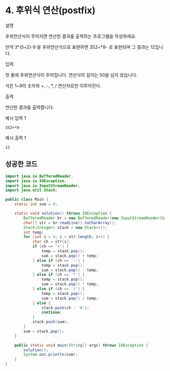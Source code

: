 # 4. 후위식 연산(postfix)

설명

후위연산식이 주어지면 연산한 결과를 출력하는 프로그램을 작성하세요.

만약 3*(5+2)-9 을 후위연산식으로 표현하면 352+*9- 로 표현되며 그 결과는 12입니다.



입력

첫 줄에 후위연산식이 주어집니다. 연산식의 길이는 50을 넘지 않습니다.

식은 1~9의 숫자와 +, -, *, / 연산자로만 이루어진다.



출력

연산한 결과를 출력합니다.



예시 입력 1 

```
352+*9-
```

예시 출력 1

```
12
```



## 성공한 코드

~~~java
import java.io.BufferedReader;
import java.io.IOException;
import java.io.InputStreamReader;
import java.util.Stack;

public class Main {
    static int sum = 0;

    static void solution() throws IOException {
        BufferedReader br = new BufferedReader(new InputStreamReader(System.in));
        char[] str = br.readLine().toCharArray();
        Stack<Integer> stack = new Stack<>();
        int temp;
        for (int i = 0; i < str.length; i++) {
            char ch = str[i];
            if (ch == '+') {
                temp = stack.pop();
                sum = stack.pop() + temp;
            } else if (ch == '-') {
                temp = stack.pop();
                sum = stack.pop() - temp;
            } else if (ch == '*') {
                temp = stack.pop();
                sum = stack.pop() * temp;
            } else if (ch == '/') {
                temp = stack.pop();
                sum = stack.pop() / temp;
            } else {
                stack.push(ch - '0');
                continue;
            }
            stack.push(sum);
        }
        sum = stack.pop();
    }

    public static void main(String[] args) throws IOException {
        solution();
        System.out.println(sum);
    }
}
~~~

